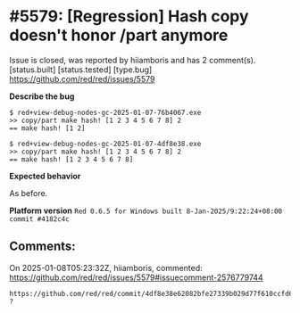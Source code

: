 
#5579: [Regression] Hash copy doesn't honor /part anymore
================================================================================
Issue is closed, was reported by hiiamboris and has 2 comment(s).
[status.built] [status.tested] [type.bug]
<https://github.com/red/red/issues/5579>

**Describe the bug**

```
$ red+view-debug-nodes-gc-2025-01-07-76b4067.exe
>> copy/part make hash! [1 2 3 4 5 6 7 8] 2
== make hash! [1 2]

$ red+view-debug-nodes-gc-2025-01-07-4df8e38.exe
>> copy/part make hash! [1 2 3 4 5 6 7 8] 2
== make hash! [1 2 3 4 5 6 7 8]
```

**Expected behavior**

As before.

**Platform version**
`Red 0.6.5 for Windows built 8-Jan-2025/9:22:24+08:00  commit #4182c4c`


Comments:
--------------------------------------------------------------------------------

On 2025-01-08T05:23:32Z, hiiamboris, commented:
<https://github.com/red/red/issues/5579#issuecomment-2576779744>

    https://github.com/red/red/commit/4df8e38e62082bfe27339b029d77f610ccfd65f4 ?

